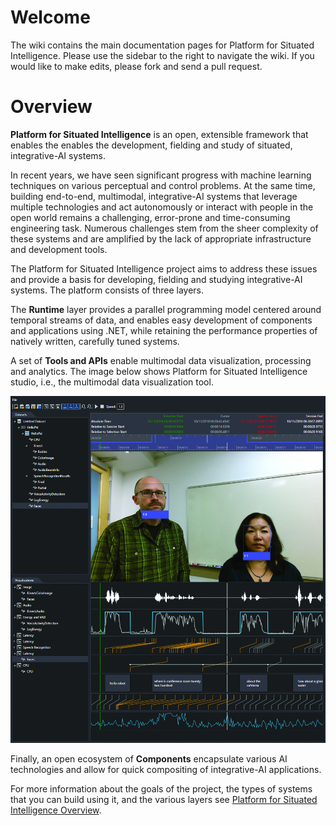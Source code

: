 # Welcome

The wiki contains the main documentation pages for Platform for Situated Intelligence. Please use the sidebar to the right to navigate the wiki. If you would like to make edits, please fork and send a pull request.

# Overview

**Platform for Situated Intelligence** is an open, extensible framework that enables the enables the development, fielding and study of situated, integrative-AI systems. 

In recent years, we have seen significant progress with machine learning techniques on various perceptual and control problems. At the same time, building end-to-end, multimodal, integrative-AI systems that leverage multiple technologies and act autonomously or interact with people in the open world remains a challenging, error-prone and time-consuming engineering task. Numerous challenges stem from the sheer complexity of these systems and are amplified by the lack of appropriate infrastructure and development tools.

The Platform for Situated Intelligence project aims to address these issues and provide a basis for developing, fielding and studying integrative-AI systems. The platform consists of three layers. 

The **Runtime** layer provides a parallel programming model centered around temporal streams of data, and enables easy development of components and applications using .NET, while retaining the performance properties of natively written, carefully tuned systems.

A set of **Tools and APIs** enable multimodal data visualization, processing and analytics. The image below shows Platform for Situated Intelligence studio, i.e., the multimodal data visualization tool.

![Platform for Situated Intelligence Studio](PsiStudio.jpg)

Finally, an open ecosystem of **Components** encapsulate various AI technologies and allow for quick compositing of integrative-AI applications. 

For more information about the goals of the project, the types of systems that you can build using it, and the various layers see [Platform for Situated Intelligence Overview](PlatformOverview).
